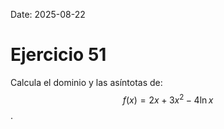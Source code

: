 Date: 2025-08-22

# Ejercicio 51

 
Calcula el dominio y las asíntotas de: $$ f(x)=2x+3x^2-4 \ln  x$$ .
